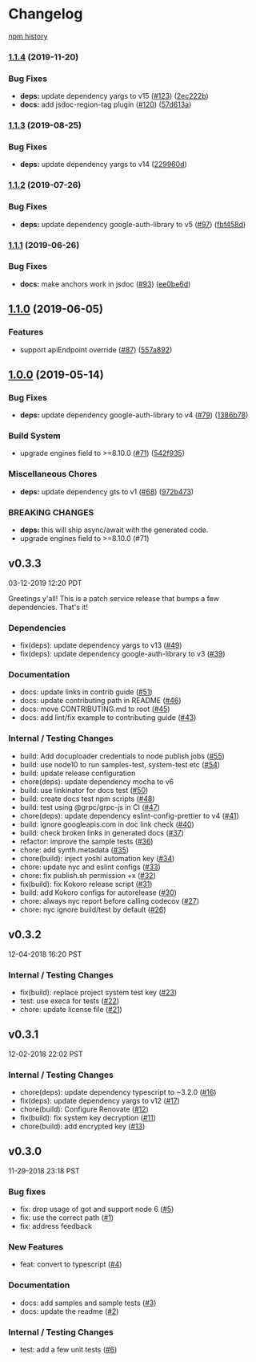 # Changelog

[npm history][1]

[1]: https://www.npmjs.com/package/@google-cloud/rcloadenv?activeTab=versions

### [1.1.4](https://www.github.com/googleapis/nodejs-rcloadenv/compare/v1.1.3...v1.1.4) (2019-11-20)


### Bug Fixes

* **deps:** update dependency yargs to v15 ([#123](https://www.github.com/googleapis/nodejs-rcloadenv/issues/123)) ([2ec222b](https://www.github.com/googleapis/nodejs-rcloadenv/commit/2ec222b07ea7a6013c141f92c84d5ede1ca10a64))
* **docs:** add jsdoc-region-tag plugin ([#120](https://www.github.com/googleapis/nodejs-rcloadenv/issues/120)) ([57d613a](https://www.github.com/googleapis/nodejs-rcloadenv/commit/57d613af7ae5aa68ae0889283c4c8f646ce86496))

### [1.1.3](https://www.github.com/googleapis/nodejs-rcloadenv/compare/v1.1.2...v1.1.3) (2019-08-25)


### Bug Fixes

* **deps:** update dependency yargs to v14 ([229960d](https://www.github.com/googleapis/nodejs-rcloadenv/commit/229960d))

### [1.1.2](https://www.github.com/googleapis/nodejs-rcloadenv/compare/v1.1.1...v1.1.2) (2019-07-26)


### Bug Fixes

* **deps:** update dependency google-auth-library to v5 ([#97](https://www.github.com/googleapis/nodejs-rcloadenv/issues/97)) ([fbf458d](https://www.github.com/googleapis/nodejs-rcloadenv/commit/fbf458d))

### [1.1.1](https://www.github.com/googleapis/nodejs-rcloadenv/compare/v1.1.0...v1.1.1) (2019-06-26)


### Bug Fixes

* **docs:** make anchors work in jsdoc ([#93](https://www.github.com/googleapis/nodejs-rcloadenv/issues/93)) ([ee0be6d](https://www.github.com/googleapis/nodejs-rcloadenv/commit/ee0be6d))

## [1.1.0](https://www.github.com/googleapis/nodejs-rcloadenv/compare/v1.0.0...v1.1.0) (2019-06-05)


### Features

* support apiEndpoint override ([#87](https://www.github.com/googleapis/nodejs-rcloadenv/issues/87)) ([557a892](https://www.github.com/googleapis/nodejs-rcloadenv/commit/557a892))

## [1.0.0](https://www.github.com/googleapis/nodejs-rcloadenv/compare/v0.3.3...v1.0.0) (2019-05-14)


### Bug Fixes

* **deps:** update dependency google-auth-library to v4 ([#79](https://www.github.com/googleapis/nodejs-rcloadenv/issues/79)) ([1386b78](https://www.github.com/googleapis/nodejs-rcloadenv/commit/1386b78))


### Build System

* upgrade engines field to >=8.10.0 ([#71](https://www.github.com/googleapis/nodejs-rcloadenv/issues/71)) ([542f935](https://www.github.com/googleapis/nodejs-rcloadenv/commit/542f935))


### Miscellaneous Chores

* **deps:** update dependency gts to v1 ([#68](https://www.github.com/googleapis/nodejs-rcloadenv/issues/68)) ([972b473](https://www.github.com/googleapis/nodejs-rcloadenv/commit/972b473))


### BREAKING CHANGES

* **deps:** this will ship async/await with the generated code.
* upgrade engines field to >=8.10.0 (#71)

## v0.3.3

03-12-2019 12:20 PDT

Greetings y'all!  This is a patch service release that bumps a few dependencies.  That's it!

### Dependencies
- fix(deps): update dependency yargs to v13 ([#49](https://github.com/googleapis/nodejs-rcloadenv/pull/49))
- fix(deps): update dependency google-auth-library to v3 ([#39](https://github.com/googleapis/nodejs-rcloadenv/pull/39))

### Documentation
- docs: update links in contrib guide ([#51](https://github.com/googleapis/nodejs-rcloadenv/pull/51))
- docs: update contributing path in README ([#46](https://github.com/googleapis/nodejs-rcloadenv/pull/46))
- docs: move CONTRIBUTING.md to root ([#45](https://github.com/googleapis/nodejs-rcloadenv/pull/45))
- docs: add lint/fix example to contributing guide ([#43](https://github.com/googleapis/nodejs-rcloadenv/pull/43))

### Internal / Testing Changes
- build: Add docuploader credentials to node publish jobs ([#55](https://github.com/googleapis/nodejs-rcloadenv/pull/55))
- build: use node10 to run samples-test, system-test etc ([#54](https://github.com/googleapis/nodejs-rcloadenv/pull/54))
- build: update release configuration
- chore(deps): update dependency mocha to v6
- build: use linkinator for docs test ([#50](https://github.com/googleapis/nodejs-rcloadenv/pull/50))
- build: create docs test npm scripts ([#48](https://github.com/googleapis/nodejs-rcloadenv/pull/48))
- build: test using @grpc/grpc-js in CI ([#47](https://github.com/googleapis/nodejs-rcloadenv/pull/47))
- chore(deps): update dependency eslint-config-prettier to v4 ([#41](https://github.com/googleapis/nodejs-rcloadenv/pull/41))
- build: ignore googleapis.com in doc link check ([#40](https://github.com/googleapis/nodejs-rcloadenv/pull/40))
- build: check broken links in generated docs ([#37](https://github.com/googleapis/nodejs-rcloadenv/pull/37))
- refactor: improve the sample tests ([#36](https://github.com/googleapis/nodejs-rcloadenv/pull/36))
- chore: add synth.metadata ([#35](https://github.com/googleapis/nodejs-rcloadenv/pull/35))
- chore(build): inject yoshi automation key ([#34](https://github.com/googleapis/nodejs-rcloadenv/pull/34))
- chore: update nyc and eslint configs ([#33](https://github.com/googleapis/nodejs-rcloadenv/pull/33))
- chore: fix publish.sh permission +x ([#32](https://github.com/googleapis/nodejs-rcloadenv/pull/32))
- fix(build): fix Kokoro release script ([#31](https://github.com/googleapis/nodejs-rcloadenv/pull/31))
- build: add Kokoro configs for autorelease ([#30](https://github.com/googleapis/nodejs-rcloadenv/pull/30))
- chore: always nyc report before calling codecov ([#27](https://github.com/googleapis/nodejs-rcloadenv/pull/27))
- chore: nyc ignore build/test by default ([#26](https://github.com/googleapis/nodejs-rcloadenv/pull/26))

## v0.3.2

12-04-2018 16:20 PST

### Internal / Testing Changes
- fix(build): replace project system test key ([#23](https://github.com/googleapis/nodejs-rcloadenv/pull/23))
- test: use execa for tests ([#22](https://github.com/googleapis/nodejs-rcloadenv/pull/22))
- chore: update license file ([#21](https://github.com/googleapis/nodejs-rcloadenv/pull/21))

## v0.3.1

12-02-2018 22:02 PST

### Internal / Testing Changes
- chore(deps): update dependency typescript to ~3.2.0 ([#16](https://github.com/googleapis/nodejs-rcloadenv/pull/16))
- fix(deps): update dependency yargs to v12 ([#17](https://github.com/googleapis/nodejs-rcloadenv/pull/17))
- chore(build): Configure Renovate ([#12](https://github.com/googleapis/nodejs-rcloadenv/pull/12))
- fix(build): fix system key decryption ([#11](https://github.com/googleapis/nodejs-rcloadenv/pull/11))
- chore(build): add encrypted key ([#13](https://github.com/googleapis/nodejs-rcloadenv/pull/13))

## v0.3.0

11-29-2018 23:18 PST

### Bug fixes
- fix: drop usage of got and support node 6 ([#5](https://github.com/googleapis/nodejs-rcloadenv/pull/5))
- fix: use the correct path ([#1](https://github.com/googleapis/nodejs-rcloadenv/pull/1))
- fix: address feedback

### New Features
- feat: convert to typescript ([#4](https://github.com/googleapis/nodejs-rcloadenv/pull/4))

### Documentation
- docs: add samples and sample tests ([#3](https://github.com/googleapis/nodejs-rcloadenv/pull/3))
- docs: update the readme ([#2](https://github.com/googleapis/nodejs-rcloadenv/pull/2))

### Internal / Testing Changes
- test: add a few unit tests ([#6](https://github.com/googleapis/nodejs-rcloadenv/pull/6))
